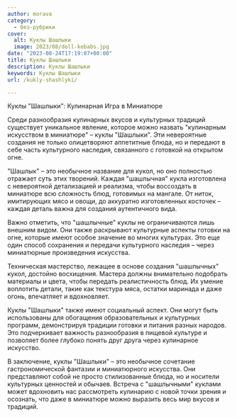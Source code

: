 ```yaml
---
author: morava
category:
  - без-рубрики
cover:
  alt: Куклы Шашлыки
  image: 2023/08/doll-kebabs.jpg
date: "2023-08-24T17:19:07+00:00"
title: Куклы Шашлыки
description: Куклы Шашлыки
keywords: Куклы Шашлыки
url: /kukly-shashlyki/

---
```

Куклы "Шашлыки": Кулинарная Игра в Миниатюре

Среди разнообразия кулинарных вкусов и культурных традиций существует уникальное явление, которое можно назвать "кулинарным искусством в миниатюре" – куклы "Шашлыки". Эти невероятные создания не только олицетворяют аппетитные блюда, но и передают в себе часть культурного наследия, связанного с готовкой на открытом огне.

"Шашлык" – это необычное название для кукол, но оно полностью отражает суть этих творений. Каждая "шашлычная" кукла изготовлена с невероятной детализацией и реализма, чтобы воссоздать в миниатюре всю сложность блюд, готовимых на мангале. От ниток, имитирующих мясо и овощи, до аккуратно изготовленных косточек – каждая деталь важна для создания аутентичного вида.

Важно отметить, что "шашлычные" куклы не ограничиваются лишь внешним видом. Они также раскрывают культурные аспекты готовки на огне, которые имеют особое значение во многих культурах. Это еще один способ сохранения и передачи культурного наследия – через миниатюрные произведения искусства.

Техническая мастерство, лежащее в основе создания "шашлычных" кукол, достойно восхищения. Мастера должны внимательно подобрать материалы и цвета, чтобы передать реалистичность блюд. Их умение воплотить детали, такие как текстура мяса, остатки маринада и даже огонь, впечатляет и вдохновляет.

Куклы "Шашлыки" также имеют социальный аспект. Они могут быть использованы для обогащения образовательных и культурных программ, демонстрируя традиции готовки и питания разных народов. Это подчеркивает важность разнообразия в пищевой культуре и позволяет более глубоко понять друг друга через кулинарное искусство.

В заключение, куклы "Шашлыки" – это необычное сочетание гастрономической фантазии и миниатюрного искусства. Они представляют собой не просто стилизованные блюда, но и носители культурных ценностей и обычаев. Встреча с "шашлычными" куклами может вдохновить нас рассмотреть кулинарию с новой точки зрения и осознать, что даже в миниатюре можно выразить весь мир вкусов и традиций.
